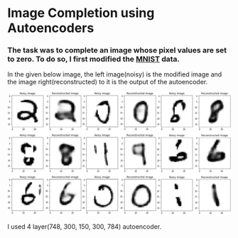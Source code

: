 # Image Completion using Autoencoders


### The task was to complete an image whose pixel values are set to zero. To do so, I first modified the [MNIST](https://www.kaggle.com/c/digit-recognizer/data) data.<br>
In the given below image, the left image(noisy) is the modified image and the image right(reconstructed) to it is the output of the autoencoder.

<img src = "Images/ss.png" width = 800>

I used 4 layer(748, 300, 150, 300, 784) autoencoder.
